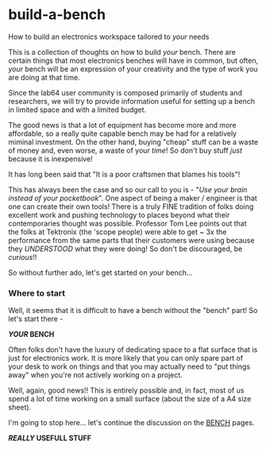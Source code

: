 # build-a-bench
How to build an electronics workspace tailored to *your* needs

This is a collection of thoughts on how to build *your* bench. There are certain things that most electronics benches will have in common, but often, *your* bench will be an expression of your creativity and the type of work you are doing at that time.

Since the lab64 user community is composed primarily of students and researchers, we will try to provide information useful for setting up a bench in limited space and with a limited budget.

The good news is that a lot of equipment has become more and more affordable, so a really quite capable bench may be had for a relatively miminal investment. On the other hand, buying "cheap" stuff can be a waste of money and, even worse, a waste of your *time*! So don't buy stuff *just* because it is inexpensive!

It has long been said that "It is a poor craftsmen that blames his tools"!

This has always been the case and so our call to you is - "*Use your brain instead of your pocketbook*". One aspect of being a maker / engineer is that one can create their own tools! There is a truly FINE tradition of folks doing excellent work and pushing technology to places beyond what their contemporaries thought was possible. Professor Tom Lee points out that the folks at Tektronix (the 'scope people) were able to get ~ 3x the performance from the same parts that their customers were using because they *UNDERSTOOD* what they were doing! So don't be discouraged, be *curious*!!

So without further ado, let's get started on *your* bench...

### Where to start
Well, it seems that it is difficult to have a bench without the "bench" part! So let's start there -

__*YOUR* BENCH__

Often folks don't have the luxury of dedicating space to a flat surface that is just for electronics work. It is more likely that you can only spare part of your desk to work on things and that you may actually need to "put things away" when you're not actively working on a project.

Well, again, good news!! This is entirely possible and, in fact, most of us spend a lot of time working on a small surface (about the size of a A4 size sheet).

I'm going to stop here... let's continue the discussion on the [BENCH](bench) pages.

__*REALLY* USEFULL STUFF__



